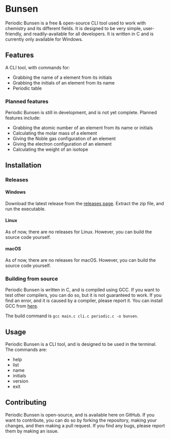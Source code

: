 # Bunsen
Periodic Bunsen is a free & open-source CLI tool used to work with chemistry and its different fields. It is designed to be very simple, user-friendly, and readily-available for all developers. It is written in C and is currently only available for Windows.

## Features
A CLI tool, with commands for:

- Grabbing the name of a element from its initials
- Grabbing the initials of an element from its name
- Periodic table

### Planned features
Periodic Bunsen is still in development, and is not yet complete. Planned features include:

- Grabbing the atomic number of an element from its name or initials
- Calculating the molar mass of a element
- Giving the Noble gas configuration of an element
- Giving the electron configuration of an element
- Calculating the weight of an isotope

## Installation

### Releases

#### Windows
Download the latest release from the [releases page](https://github.com/Colack/Bunsen/releases). Extract the zip file, and run the executable.

#### Linux
As of now, there are no releases for Linux. However, you can build the source code yourself.

#### macOS
As of now, there are no releases for macOS. However, you can build the source code yourself.

### Building from source
Periodic Bunsen is written in C, and is compiled using GCC. If you want to test other compilers, you can do so, but it is not guaranteed to work. If you find an error, and it is caused by a compiler, please report it. You can install GCC from [here](https://gcc.gnu.org/).

The build command is ```gcc main.c cli.c periodic.c -o bunsen```. 

## Usage
Periodic Bunsen is a CLI tool, and is designed to be used in the terminal. The commands are:

- help
- list
- name
- initials
- version
- exit
  
## Contributing
Periodic Bunsen is open-source, and is available here on GitHub. If you want to contribute, you can do so by forking the repository, making your changes, and then making a pull request. If you find any bugs, please report them by making an issue.